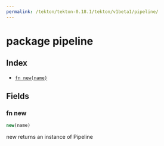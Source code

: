 ```yaml
---
permalink: /tekton/tekton-0.18.1/tekton/v1beta1/pipeline/
---
```


# package pipeline



## Index

* [`fn new(name)`](#fn-new)

## Fields

### fn new

```ts
new(name)
```

new returns an instance of Pipeline